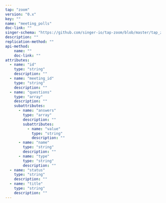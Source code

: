 ```yaml
---
tap: "zoom"
version: "0.x"
key: ""
name: "meeting_polls"
doc-link: ""
singer-schema: "https://github.com/singer-io/tap-zoom/blob/master/tap_zoom/schemas/meeting_polls.json"
description: ""
replication-method: ""
api-method:
    name: ""
    doc-link: ""
attributes:
  - name: "id"
    type: "string"
    description: ""
  - name: "meeting_id"
    type: "string"
    description: ""
  - name: "questions"
    type: "array"
    description: ""
    subattributes:
      - name: "answers"
        type: "array"
        description: ""
        subattributes:
          - name: "value"
            type: "string"
            description: ""
      - name: "name"
        type: "string"
        description: ""
      - name: "type"
        type: "string"
        description: ""
  - name: "status"
    type: "string"
    description: ""
  - name: "title"
    type: "string"
    description: ""
---
```

